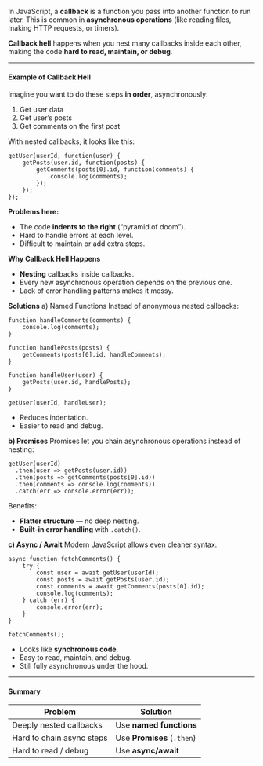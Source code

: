 In JavaScript, a **callback** is a function you pass into another function to run later. This is common in **asynchronous operations** (like reading files, making HTTP requests, or timers).

**Callback hell** happens when you nest many callbacks inside each other, making the code **hard to read, maintain, or debug**.


---
#### Example of Callback Hell

Imagine you want to do these steps **in order**, asynchronously:
1. Get user data
2. Get user’s posts
3. Get comments on the first post

With nested callbacks, it looks like this:
```
getUser(userId, function(user) {
    getPosts(user.id, function(posts) {
        getComments(posts[0].id, function(comments) {
            console.log(comments);
        });
    });
});
```


**Problems here:**
- The code **indents to the right** (“pyramid of doom”).
- Hard to handle errors at each level.
- Difficult to maintain or add extra steps.


**Why Callback Hell Happens**
- **Nesting** callbacks inside callbacks.
- Every new asynchronous operation depends on the previous one.
- Lack of error handling patterns makes it messy.


**Solutions**
a) Named Functions
Instead of anonymous nested callbacks:
```
function handleComments(comments) {
    console.log(comments);
}

function handlePosts(posts) {
    getComments(posts[0].id, handleComments);
}

function handleUser(user) {
    getPosts(user.id, handlePosts);
}

getUser(userId, handleUser);
```
- Reduces indentation.
- Easier to read and debug.

**b) Promises**
Promises let you chain asynchronous operations instead of nesting:
```
getUser(userId)
  .then(user => getPosts(user.id))
  .then(posts => getComments(posts[0].id))
  .then(comments => console.log(comments))
  .catch(err => console.error(err));
```

Benefits:
- **Flatter structure** — no deep nesting.
- **Built-in error handling** with `.catch()`.


**c) Async / Await**
Modern JavaScript allows even cleaner syntax:
```
async function fetchComments() {
    try {
        const user = await getUser(userId);
        const posts = await getPosts(user.id);
        const comments = await getComments(posts[0].id);
        console.log(comments);
    } catch (err) {
        console.error(err);
    }
}

fetchComments();
```
- Looks like **synchronous code**.
- Easy to read, maintain, and debug.
- Still fully asynchronous under the hood.


---
#### Summary

| Problem                   | Solution                   |
| ------------------------- | -------------------------- |
| Deeply nested callbacks   | Use **named functions**    |
| Hard to chain async steps | Use **Promises** (`.then`) |
| Hard to read / debug      | Use **async/await**        |
